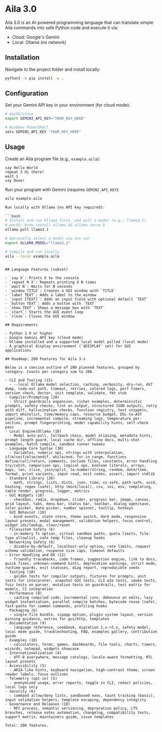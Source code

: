 # Aila 3.0

Aila 3.0 is an AI-powered programming language that can translate simple Aila commands into safe Python code and execute it via:
- Cloud: Google's Gemini
- Local: Ollama (no network)

## Installation

Navigate to the project folder and install locally:

```bash
python3 -m pip install -e .
```

## Configuration

Set your Gemini API key in your environment (for cloud mode):

```bash
# macOS/Linux
export GEMINI_API_KEY="YOUR_KEY_HERE"

# Windows PowerShell
setx GEMINI_API_KEY "YOUR_KEY_HERE"
```

## Usage

Create an Aila program file (e.g., `example.aila`):

```
say Hello World
repeat 3 Hi there!
wait 1
say Done!
```

Run your program with Gemini (requires `GEMINI_API_KEY`):

```bash
aila example.aila

Run locally with Ollama (no API key required):

```bash
# Install and run Ollama first, and pull a model (e.g., llama3.1)
# macOS: brew install ollama && ollama serve &
ollama pull llama3.1

# Optionally select a model via env var
export OLLAMA_MODEL="llama3.1"

# Compile and run locally
aila --local example.aila
```
```

## Language Features (subset)

- `say X`: Prints X to the console
- `repeat N X`: Repeats printing X N times
- `wait N`: Waits for N seconds
- `window TITLE`: Creates a GUI window with `TITLE`
- `label TEXT`: Adds a label to the window
- `input [TEXT]`: Adds an input field with optional default `TEXT`
- `button TEXT`: Adds a button with `TEXT`
- `show TEXT`: Shows a message box with `TEXT`
- `start`: Starts the GUI event loop
- `close`: Closes the GUI window

## Requirements

- Python 3.9 or higher
- Google Gemini API key (cloud mode)
- Ollama installed and a supported local model pulled (local mode)
- A graphical display environment (`$DISPLAY` set) for GUI applications

## Roadmap: 200 Features for Aila 3.x

Below is a concise outline of 200 planned features, grouped by category. Counts per category sum to 200.

- CLI and Tooling (15)
  - --local Ollama model selection, caching, verbosity, dry-run, AST dump, code-out path, timeout, retries, colored logs, perf timers, version check, doctor, init template, validate, fmt stub
- Compiler/Prompting (20)
  - Strict guardrails expansion, richer examples, deterministic prompts, safety checks, lint on output, structured JSON outputs, retry with diff, hallucination checks, function registry, test snippets, import whitelist, time/memory caps, resource budget, DSL-to-AST pipeline, incremental compile, streaming logs, temperature per-section, prompt fingerprinting, model capability hints, self-check pass
- Local Engine/Ollama (10)
  - Model auto-pull, fallback chain, model aliasing, metadata hints, prompt length guard, local cache dir, offline docs, multi-shot examples, batch compile, sandbox runner tweaks
- Language Core Syntax (30)
  - Variables, numeric ops, strings with interpolation, if/elseif/else/endif, while/end, for-in range, functions define/call/return, comments, include files, constants, error handling try/catch, comparison ops, logical ops, boolean literals, arrays, maps, len, slice, join/split, to-number/string, random, date/time, format, print variants, input read, exit codes, assert, import stdlib
- Standard Library (20)
  - math, strings, lists, dicts, json, time, os-safe, path-safe, uuid, hashing, regex (safe), http (mock/local), csv, ini, env, templating, table render, progress, logger, metrics
- GUI Widgets (18)
  - checkbox, radio, dropdown, slider, progress bar, image, canvas, grid layout, tabs, menu bar, status bar, toolbar, dialog open/save, color picker, date picker, number spinner, tooltip, hotkeys
- GUI Behavior (10)
  - bind events, state store, theme switch, dark mode, responsive layout presets, modal management, validation helpers, focus control, widget ids/lookup, clear/reset
- Filesystem Safety (6)
  - in-memory fs option, virtual sandbox paths, quota limits, file-type allowlist, safe temp files, cleanup hooks
- Networking Safety (6)
  - disable-by-default, localhost-only option, rate limits, request schema validation, response size caps, timeout defaults
- Error Handling and DX (12)
  - friendly tracebacks, code frames, suggestion engine, link to docs, quick fixes, unknown-command hints, deprecation warnings, strict mode, runtime guards, exit statuses, diag report, reproducible seeds
- Testing (10)
  - golden tests for compiler outputs, fixtures for prompts, unit tests for interpreter, snapshot GUI tests, CLI e2e tests, smoke tests, fuzz tests on parser, mutation tests on guardrails, test matrix for models, CI integration
- Performance (8)
  - caching compiled code, incremental runs, debounce on edits, lazy widget instantiation, parallel compile batches, bytecode reuse (safe), fast-paths for common commands, profiling hooks
- Packaging (6)
  - single-file bundle, zipapp option, plugin system layout, version pinning guidance, extras for gui/http, templates
- Documentation (9)
  - language reference, cookbook, migration 2.x->3.x, safety model, local mode guide, troubleshooting, FAQ, examples gallery, contribution guide
- Examples (10)
  - calculators, forms, games, dashboards, file tools, charts, timers, wizards, notepad, widgets showcase
- Internationalization (4)
  - UTF-8 everywhere, message catalogs, locale-aware formatting, RTL layout presets
- Accessibility (5)
  - ARIA-like hints, keyboard navigation, high-contrast theme, screen reader labels, focus outlines
- Telemetry (opt-in) (5)
  - anonymized usage, error reports, toggle in CLI, redact policies, local logs only
- Security (6)
  - command allow/deny lists, sandboxed exec, taint tracking (basic), input validation helpers, template escaping, dependency integrity
- Governance and Releases (10)
  - RFC process, semantic versioning, deprecation policy, LTS branches, release notes automation, changelog, compatibility tests, support matrix, maintainers guide, issue templates

Total: 200 features.
